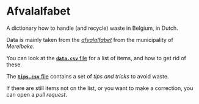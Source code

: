 # Afvalalfabet

A dictionary how to handle (and recycle) waste in Belgium, in Dutch.

Data is mainly taken from the [*afvalalfabet*](https://www.google.com/url?q=https://www.merelbeke.be/sites/default/files/bijlage/Afvalalfabet.pdf&sa=D&usd=2&usg=AOvVaw2KqBKDx1hBWZdE74w3TS8W) from the municipality of *Merelbeke*.

You can look at the [**`data.csv`** file](data.csv) for a list of
items, and how to get rid of these.

The [**`tips.csv`** file](tips.csv) contains a set of *tips and tricks* to avoid
waste.

If there are still items not on the list, or you want to make a correction, you
can open a *pull request*.
